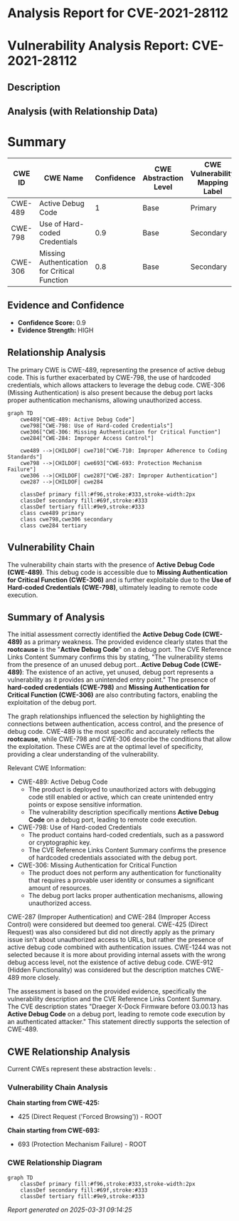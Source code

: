 # Analysis Report for CVE-2021-28112

# Vulnerability Analysis Report: CVE-2021-28112

## Description



## Analysis (with Relationship Data)

# Summary
| CWE ID | CWE Name | Confidence | CWE Abstraction Level | CWE Vulnerability Mapping Label | CWE-Vulnerability Mapping Notes |
|---|---|---|---|---|---|
| CWE-489 | Active Debug Code | 1 | Base | Primary | Allowed |
| CWE-798 | Use of Hard-coded Credentials | 0.9 | Base | Secondary | Allowed |
| CWE-306 | Missing Authentication for Critical Function | 0.8 | Base | Secondary | Allowed |

## Evidence and Confidence

*   **Confidence Score:** 0.9
*   **Evidence Strength:** HIGH

## Relationship Analysis
The primary CWE is CWE-489, representing the presence of active debug code. This is further exacerbated by CWE-798, the use of hardcoded credentials, which allows attackers to leverage the debug code. CWE-306 (Missing Authentication) is also present because the debug port lacks proper authentication mechanisms, allowing unauthorized access.

```mermaid
graph TD
    cwe489["CWE-489: Active Debug Code"]
    cwe798["CWE-798: Use of Hard-coded Credentials"]
    cwe306["CWE-306: Missing Authentication for Critical Function"]
    cwe284["CWE-284: Improper Access Control"]

    cwe489 -->|CHILDOF| cwe710["CWE-710: Improper Adherence to Coding Standards"]
    cwe798 -->|CHILDOF| cwe693["CWE-693: Protection Mechanism Failure"]
    cwe306 -->|CHILDOF| cwe287["CWE-287: Improper Authentication"]
    cwe287 -->|CHILDOF| cwe284

    classDef primary fill:#f96,stroke:#333,stroke-width:2px
    classDef secondary fill:#69f,stroke:#333
    classDef tertiary fill:#9e9,stroke:#333
    class cwe489 primary
    class cwe798,cwe306 secondary
    class cwe284 tertiary
```

## Vulnerability Chain
The vulnerability chain starts with the presence of **Active Debug Code (CWE-489)**. This debug code is accessible due to **Missing Authentication for Critical Function (CWE-306)** and is further exploitable due to the **Use of Hard-coded Credentials (CWE-798)**, ultimately leading to remote code execution.

## Summary of Analysis
The initial assessment correctly identified the **Active Debug Code (CWE-489)** as a primary weakness. The provided evidence clearly states that the **rootcause** is the "**Active Debug Code**" on a debug port. The CVE Reference Links Content Summary confirms this by stating, "The vulnerability stems from the presence of an unused debug port...**Active Debug Code (CWE-489)**: The existence of an active, yet unused, debug port represents a vulnerability as it provides an unintended entry point." The presence of **hard-coded credentials (CWE-798)** and **Missing Authentication for Critical Function (CWE-306)** are also contributing factors, enabling the exploitation of the debug port.

The graph relationships influenced the selection by highlighting the connections between authentication, access control, and the presence of debug code. CWE-489 is the most specific and accurately reflects the **rootcause**, while CWE-798 and CWE-306 describe the conditions that allow the exploitation. These CWEs are at the optimal level of specificity, providing a clear understanding of the vulnerability.

Relevant CWE Information:
- CWE-489: Active Debug Code
  - The product is deployed to unauthorized actors with debugging code still enabled or active, which can create unintended entry points or expose sensitive information.
  - The vulnerability description specifically mentions **Active Debug Code** on a debug port, leading to remote code execution.
- CWE-798: Use of Hard-coded Credentials
  - The product contains hard-coded credentials, such as a password or cryptographic key.
  - The CVE Reference Links Content Summary confirms the presence of hardcoded credentials associated with the debug port.
- CWE-306: Missing Authentication for Critical Function
  - The product does not perform any authentication for functionality that requires a provable user identity or consumes a significant amount of resources.
  - The debug port lacks proper authentication mechanisms, allowing unauthorized access.

CWE-287 (Improper Authentication) and CWE-284 (Improper Access Control) were considered but deemed too general. CWE-425 (Direct Request) was also considered but did not directly apply as the primary issue isn't about unauthorized access to URLs, but rather the presence of active debug code combined with authentication issues.
CWE-1244 was not selected because it is more about providing internal assets with the wrong debug access level, not the existence of active debug code.
CWE-912 (Hidden Functionality) was considered but the description matches CWE-489 more closely.

The assessment is based on the provided evidence, specifically the vulnerability description and the CVE Reference Links Content Summary. The CVE description states "Draeger X-Dock Firmware before 03.00.13 has **Active Debug Code** on a debug port, leading to remote code execution by an authenticated attacker." This statement directly supports the selection of CWE-489.


## CWE Relationship Analysis

Current CWEs represent these abstraction levels: .


### Vulnerability Chain Analysis

**Chain starting from CWE-425:**
- 425 (Direct Request ('Forced Browsing')) - ROOT


**Chain starting from CWE-693:**
- 693 (Protection Mechanism Failure) - ROOT



### CWE Relationship Diagram

```mermaid
graph TD
    classDef primary fill:#f96,stroke:#333,stroke-width:2px
    classDef secondary fill:#69f,stroke:#333
    classDef tertiary fill:#9e9,stroke:#333
```



*Report generated on 2025-03-31 09:14:25*

